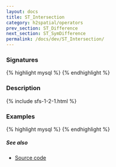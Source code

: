 ```yaml
---
layout: docs
title: ST_Intersection
category: h2spatial/operators
prev_section: ST_Difference
next_section: ST_SymDifference
permalink: /docs/dev/ST_Intersection/
---
```


### Signatures

{% highlight mysql %}
{% endhighlight %}

### Description



{% include sfs-1-2-1.html %}

### Examples

{% highlight mysql %}
{% endhighlight %}

##### See also

* [Source code](https://github.com/irstv/H2GIS/blob/master/h2spatial/src/main/java/org/h2gis/h2spatial/internal/function/spatial/operators/ST_Intersection.java)
